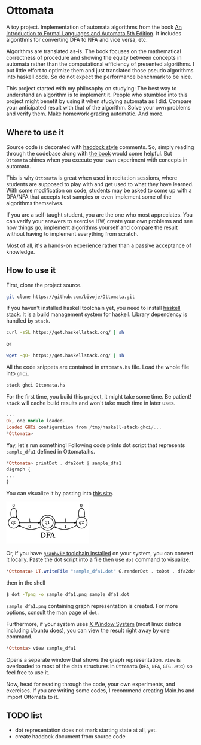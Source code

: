 # Ottomata

A toy project.
Implementation of automata algorithms from the book [An Introduction to Formal Languages and Automata 5th Edition](https://dl.acm.org/doi/10.5555/1995326).
It includes algorithms for converting DFA to NFA and vice versa, etc.

Algorithms are translated as-is.
The book focuses on the mathematical correctness of procedure and showing the equity between concepts in automata rather than the computational efficiency of presented algorithms.
I put little effort to optimize them and just translated those pseudo algorithms into haskell code.
So do not expect the performance benchmark to be nice.

This project started with my philosophy on studying: The best way to understand an algorithm is to implement it.
People who stumbled into this project might benefit by using it when studying automata as I did.
Compare your anticipated result with that of the algorithm. Solve your own problems and verify them. Make homework grading automatic. And more.


## Where to use it

Source code is decorated with [haddock style](https://haskell-haddock.readthedocs.io/en/latest/) comments.
So, simply reading through the codebase along with [the book](https://dl.acm.org/doi/10.5555/1995326) would come helpful.
But `Ottomata` shines when you execute your own experiment with concepts in automata.

This is why `Ottomata` is great when used in recitation sessions, where students are supposed to play with and get used to what they have learned.
With some modification on code, students may be asked to come up with a DFA/NFA that accepts test samples or even implement some of the algorithms themselves.

If you are a self-taught student, you are the one who most appreciates.
You can verify your answers to exercise HW, create your own problems and see how things go, implement algorithms yourself and compare the result without having to implement everything from scratch.

Most of all, it's a hands-on experience rather than a passive acceptance of knowledge.


## How to use it

First, clone the project source.
```sh
git clone https://github.com/bivoje/Ottomata.git
```

If you haven't installed haskell toolchain yet, you need to install [haskell stack](https://docs.haskellstack.org/en/stable/README/).
It is a build management system for haskell. Library dependency is handled by `stack`.
```sh
curl -sSL https://get.haskellstack.org/ | sh
```
or
```sh
wget -qO- https://get.haskellstack.org/ | sh
```

All the code snippets are contained in `Ottomata.hs` file.
Load the whole file into `ghci`.
```sh
stack ghci Ottomata.hs
```

For the first time, you build this project, it might take some time. Be patient!
`stack` will cache build results and won't take much time in later uses.
```haskell
...
Ok, one module loaded.
Loaded GHCi configuration from /tmp/haskell-stack-ghci/...
*Ottomata> 
```

Yay, let's run something! Following code prints dot script that represents `sample_dfa1` defined in Ottomata.hs.
```haskell
*Ottomata> printDot . dfa2dot $ sample_dfa1
digraph {
...
}
```
You can visualize it by pasting into [this site](https://Viz-js.com).

![sample_dfa1.png](sample_dfa1.png "sample_dfa1")

Or, if you have [`graphviz` toolchain installed](https://graphviz.org/download/) on your system, you can convert it locally.
Paste the dot script into a file then use `dot` command to visualize.
```haskell
*Ottomata> LT.writeFile "sample_dfa1.dot" G.renderDot . toDot . dfa2dot $ sample_dfa1
```
then in the shell
```sh
$ dot -Tpng -o sample_dfa1.png sample_dfa1.dot
```
`sample_dfa1.png` containing graph representation is created.
For more options, consult the man page of `dot`.

Furthermore, if your system uses [X Window System](https://en.wikipedia.org/wiki/X_Window_System) (most linux distros including Ubuntu does), you can view the result right away by one command.

```haskell
*Ottomta> view sample_dfa1
```
Opens a separate window that shows the graph representation.
`view` is overloaded to most of the data structures in `Ottomata` (`DFA`, `NFA`, `GTG` ..etc) so feel free to use it.

Now, head for reading through the code, your own experiments, and exercises.
If you are writing some codes, I recommend creating Main.hs and import Ottomata to it.


## TODO list

- dot representation does not mark starting state at all, yet.
- create haddock document from source code
